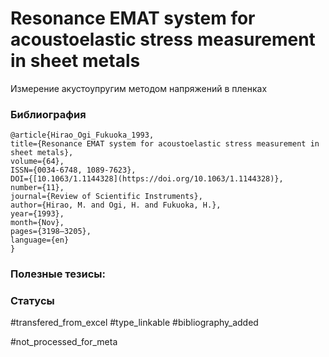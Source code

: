 # Resonance EMAT system for acoustoelastic stress measurement in sheet metals

Измерение акустоупругим методом напряжений в пленках

### Библиография
```
@article{Hirao_Ogi_Fukuoka_1993,
title={Resonance EMAT system for acoustoelastic stress measurement in sheet metals},
volume={64},
ISSN={0034-6748, 1089-7623},
DOI={[10.1063/1.1144328](https://doi.org/10.1063/1.1144328)},
number={11},
journal={Review of Scientific Instruments},
author={Hirao, M. and Ogi, H. and Fukuoka, H.},
year={1993},
month={Nov},
pages={3198–3205},
language={en}
}
```

### Полезные тезисы:

### Статусы
#transfered_from_excel 
#type_linkable 
#bibliography_added

#not_processed_for_meta

